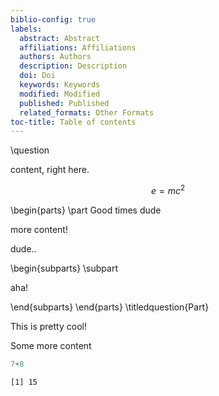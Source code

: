 ```yaml
---
biblio-config: true
labels:
  abstract: Abstract
  affiliations: Affiliations
  authors: Authors
  description: Description
  doi: Doi
  keywords: Keywords
  modified: Modified
  published: Published
  related_formats: Other Formats
toc-title: Table of contents
---
```


\question

content, right here.

$$
e=mc^2
$$

\begin{parts}
\part Good times dude

more content!

dude..

\begin{subparts}
\subpart

aha!

\end{subparts}
\end{parts}
\titledquestion{Part}

This is pretty cool!

Some more content

``` {.r .cell-code}
7+8
```

    [1] 15
